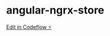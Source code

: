 # angular-ngrx-store

[Edit in Codeflow ⚡️](https://stackblitz.com/~/github.com/victorBriand/angular-ngrx-store)